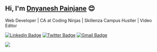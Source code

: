 ## Hi, I'm [Dnyanesh Painjane](https://dnyaneshpainjane.github.io/web/) 😊 
Web Developer | CA at Coding Ninjas | Skillenza Campus Hustler | Video Editor 

[![Linkedin Badge](https://img.shields.io/badge/-jatiinyadav-blue?style=flat&logo=Linkedin&logoColor=white&link=https://www.linkedin.com/in/jatiinyadav)](https://www.linkedin.com/in/jatiinyadav/)
[![Twitter Badge](http://img.shields.io/badge/-@jatiin_yadav-1ca0f1?style=flat&logo=twitter&logoColor=white&link=https://twitter.com/jatiin_yadav)](https://twitter.com/jatiin_yadav) 
[![Gmail Badge](https://img.shields.io/badge/-GMail-c14438?style=flat&logo=Gmail&logoColor=white&link=mailto:jatin27yadav@gmail.com)](mailto:jatin27yadav@gmail.com)

<img src="https://github-readme-stats.vercel.app/api?username=jatiinyadav&&show_icons=true&count_private=true&theme=white" />

<!-- <img src="https://komarev.com/ghpvc/?username=jatiinyadav&style=flat&label=Profile+Views" alt="jatiinyadav" /> -->
